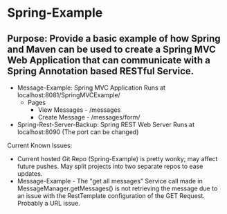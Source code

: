 # Spring-Example

## Purpose: Provide a basic example of how Spring and Maven can be used to create a Spring MVC Web Application that can communicate with a Spring Annotation based RESTful Service.

* Message-Example: Spring MVC Application
  Runs at localhost:8081/SpringMVCExample/
  * Pages
      * View Messages - /messages
      * Create Message - /messages/form/
* Spring-Rest-Server-Backup: Spring REST Web Server
  Runs at localhost:8090 (The port can be changed)

Current Known Issues:
* Current hosted Git Repo (Spring-Example) is pretty wonky; may affect future pushes. May split projects into two separate repos to ease updates.
* Message-Example - The "get all messages" Service call made in MessageManager.getMessages() is not retrieving the message due to an issue with the RestTemplate configuration of the GET Request. Probably a URL issue. 
